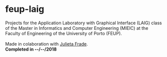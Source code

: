# feup-laig
Projects for the Application Laboratory with Graphical Interface (LAIG) class of the Master in Informatics and Computer Engineering (MIEIC) at the Faculty of Engineering of the University of Porto (FEUP). 
<br><br>
Made in colaboration with [Julieta Frade](https://github.com/julietafrade97).<br>
**Completed in --/--/2018**
